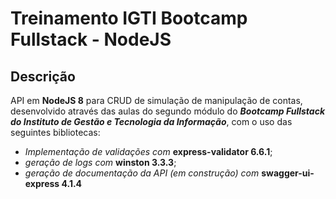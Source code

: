 # Treinamento IGTI Bootcamp Fullstack - NodeJS

## Descrição

API em **NodeJS 8** para CRUD de simulação de manipulação de contas, desenvolvido através das aulas do segundo módulo do **_Bootcamp Fullstack do Instituto de Gestão e Tecnologia da Informação_**, com o uso das seguintes bibliotecas: 

- _Implementação de validações com_ **express-validator 6.6.1**; 
- _geração de logs com_ **winston 3.3.3**;
- _geração de documentação da API (em construção) com_ **swagger-ui-express 4.1.4**
